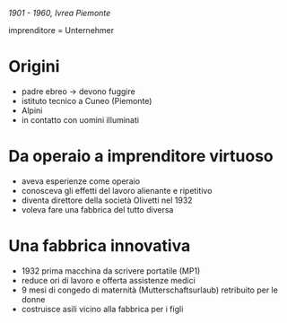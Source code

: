 _1901 - 1960, Ivrea Piemonte_

imprenditore = Unternehmer

# Origini
- padre ebreo -> devono fuggire
- istituto tecnico a Cuneo (Piemonte)
- Alpini
- in contatto con uomini illuminati

# Da operaio a imprenditore virtuoso
- aveva esperienze come operaio
- conosceva gli effetti del lavoro alienante e ripetitivo
- diventa direttore della società Olivetti nel 1932
- voleva fare una fabbrica del tutto diversa

# Una fabbrica innovativa
- 1932 prima macchina da scrivere portatile (MP1)
- reduce ori di lavoro e offerta assistenze medici
- 9 mesi di congedo di maternità (Mutterschaftsurlaub) retribuito per le donne
- costruisce asili vicino alla fabbrica per i figli